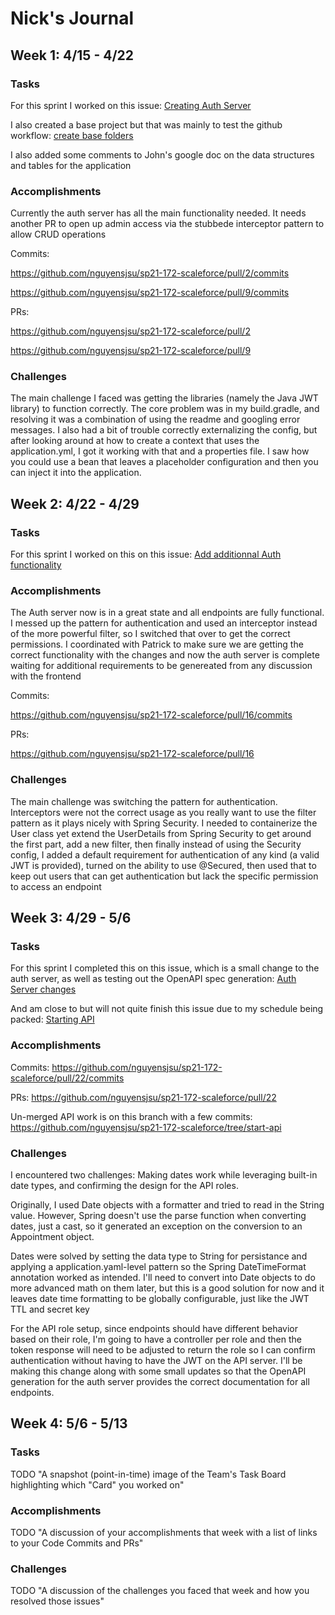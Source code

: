 # Nick's Journal

## Week 1: 4/15 - 4/22

### Tasks

For this sprint I worked on this issue: [Creating Auth Server](https://github.com/nguyensjsu/sp21-172-scaleforce/issues/5)

I also created a base project but that was mainly to test the github workflow: [create base folders](https://github.com/nguyensjsu/sp21-172-scaleforce/issues/1)

I also added some comments to John's google doc on the data structures and tables for the application

### Accomplishments
Currently the auth server has all the main functionality needed. It needs another PR to open up admin access via the stubbede interceptor pattern to allow CRUD operations

Commits: 

https://github.com/nguyensjsu/sp21-172-scaleforce/pull/2/commits

https://github.com/nguyensjsu/sp21-172-scaleforce/pull/9/commits

PRs:

https://github.com/nguyensjsu/sp21-172-scaleforce/pull/2

https://github.com/nguyensjsu/sp21-172-scaleforce/pull/9

### Challenges
The main challenge I faced was getting the libraries (namely the Java JWT library) to function correctly. The core problem was in my build.gradle, and resolving it was a combination of using the readme and googling error messages. 
I also had a bit of trouble correctly externalizing the config, but after looking around at how to create a context that uses the application.yml, I got it working with that and a properties file. I saw how you could use a bean that leaves a placeholder configuration and then you can inject it into the application.


## Week 2: 4/22 - 4/29

### Tasks

For this sprint I worked on this on this issue: [Add additionnal Auth functionality](https://github.com/nguyensjsu/sp21-172-scaleforce/issues/12)

### Accomplishments
The Auth server now is in a great state and all endpoints are fully functional. I messed up the pattern for authentication and used an interceptor instead of the more powerful filter, so I switched that over to get the correct permissions. I coordinated with Patrick to make sure we are getting the correct functionality with the changes and now the auth server is complete waiting for additional requirements to be genereated from any discussion with the frontend

Commits: 

https://github.com/nguyensjsu/sp21-172-scaleforce/pull/16/commits

PRs:

https://github.com/nguyensjsu/sp21-172-scaleforce/pull/16

### Challenges
The main challenge was switching the pattern for authentication. Interceptors were not the correct usage as you really want to use the filter pattern as it plays nicely with Spring Security.
I needed to containerize the User class yet extend the UserDetails from Spring Security to get around the first part, add a new filter, then finally instead of using the Security config, I added a default requirement for authentication of any kind (a valid JWT is provided), turned on the ability to use @Secured, then used that to keep out users that can get authentication but lack the specific permission to access an endpoint


## Week 3: 4/29 - 5/6

### Tasks

For this sprint I completed this on this issue, which is a small change to the auth server, as well as testing out the OpenAPI spec generation: [Auth Server changes](https://github.com/nguyensjsu/sp21-172-scaleforce/issues/21)

And am close to but will not quite finish this issue due to my schedule being packed: [Starting API](https://github.com/nguyensjsu/sp21-172-scaleforce/issues/23)

### Accomplishments

Commits:
https://github.com/nguyensjsu/sp21-172-scaleforce/pull/22/commits

PRs:
https://github.com/nguyensjsu/sp21-172-scaleforce/pull/22

Un-merged API work is on this branch with a few commits:
https://github.com/nguyensjsu/sp21-172-scaleforce/tree/start-api

### Challenges
I encountered two challenges: Making dates work while leveraging built-in date types, and confirming the design for the API roles.

Originally, I used Date objects with a formatter and tried to read in the String value. However, Spring doesn't use the parse function when converting dates, just a cast, so it generated an exception on the conversion to an Appointment object. 

Dates were solved by setting the data type to String for persistance and applying a application.yaml-level pattern so the Spring DateTimeFormat annotation worked as intended. I'll need to convert into Date objects to do more advanced math on them later, but this is a good solution for now and it leaves date time formatting to be globally configurable, just like the JWT TTL and secret key  

For the API role setup, since endpoints should have different behavior based on their role, I'm going to have a controller per role and then the token response will need to be adjusted to return the role so I can confirm authentication without having to have the JWT on the API server. I'll be making this change along with some small updates so that the OpenAPI generation for the auth server provides the correct documentation for all endpoints.

## Week 4: 5/6 - 5/13

### Tasks

TODO "A snapshot (point-in-time) image of the Team's Task Board highlighting
which "Card" you worked on"

### Accomplishments

TODO "A discussion of your accomplishments that week with a list of links to
your Code Commits and PRs"

### Challenges

TODO "A discussion of the challenges you faced that week and how you resolved
those issues"
